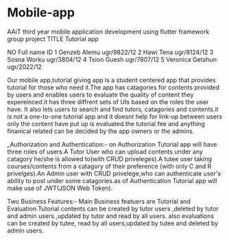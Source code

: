 

# Mobile-app
AAiT third year mobile application development using flutter framework group project
TITLE  Tutorial app

NO   Full name                      ID
1    Genzeb Alemu               ugr/9822/12
2    Hawi Tena                  ugr/8124/12
3    Sosna Worku                ugr/3804/12
4    Tsion Guesh                ugr/7807/12
5    Veronica Getahun           ugr/2022/12

Our mobile app,tutorial giving app is a student centered app that provides tutorial for those who need it.The app has catagories for contents provided by users and enables users to evaluate the quality of content they expereinced.it has three diffrent sets of UIs based on the roles the user have. It also lets users to search and find tutors, catagories and contents.it is not a one-to-one tutorial app and it doesnt help for link-up between users only the content have put up is evaluated.the tutorial fee and anything finanical related can be decided by the app owners or the admins.


_Authorization and Authentication:- on Authorization Tutorial app will have three roles of users.A Tutor User who can upload contents under any catagory he/she is allowed to(with CRUD priveleges).A tutee user taking courses/contents from a catagory of their preference (with only C and R privelges).An Admin user with CRUD privelege,who can authenticate user's ability to post under some catagories.as of Authentication Tutorial app will make use of JWT(JSON Web Token).


Two Business Features:- Main Business featuers are Tutorial and Evaluation.Tutorial contents can be created  by tutor users ,deleted  by tutor and admin users ,updated by tutor and read by all users. also evaluations can be created by tutee, read by all users,updated by tutee and deleted by admin users.
